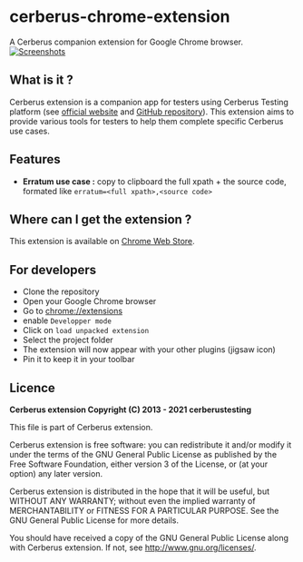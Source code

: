 # cerberus-chrome-extension

A Cerberus companion extension for Google Chrome browser.
[![Screenshots](https://raw.githubusercontent.com/cerberustesting/cerberus-chrome-extension/main/docs/demo.gif)](https://cerberus-testing.com/)

## What is it ?

Cerberus extension is a companion app for testers using Cerberus Testing platform (see [official website](https://cerberus-testing.com/) and [GitHub repository](https://github.com/cerberustesting/cerberus-source)).
This extension aims to provide various tools for testers to help them complete specific Cerberus use cases.

## Features

- **Erratum use case :** copy to clipboard the full xpath + the source code, formated like `erratum=<full xpath>,<source code>`

## Where can I get the extension ?

This extension is available on [Chrome Web Store](https://chrome.google.com/webstore/detail/cerberus-extension/cfgifhmddmhbdndfceikcigagacjfepl?hl=en). 

## For developers

- Clone the repository
- Open your Google Chrome browser
- Go to [chrome://extensions](chrome://extensions)
- enable `Developper mode`
- Click on `load unpacked extension`
- Select the project folder
- The extension will now appear with your other plugins (jigsaw icon)
- Pin it to keep it in your toolbar

## Licence

**Cerberus extension Copyright (C) 2013 - 2021 cerberustesting**

This file is part of Cerberus extension.

Cerberus extension is free software: you can redistribute it and/or modify it under the terms of the GNU General Public License as published by the Free Software Foundation, either version 3 of the License, or (at your option) any later version.

Cerberus extension is distributed in the hope that it will be useful, but WITHOUT ANY WARRANTY; without even the implied warranty of MERCHANTABILITY or FITNESS FOR A PARTICULAR PURPOSE. See the GNU General Public License for more details.

You should have received a copy of the GNU General Public License along with Cerberus extension. If not, see http://www.gnu.org/licenses/.
